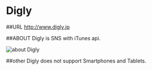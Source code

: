 Digly
====

##URL
  <http://www.digly.jp>

##ABOUT
  Digly is SNS with iTunes api. 

![about Digly](http://www.Digly.jp/img/screenshot.png)

##other
Digly does not support Smartphones and Tablets.
